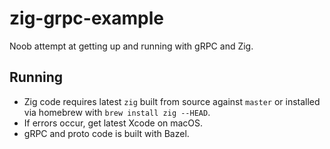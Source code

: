 # zig-grpc-example

Noob attempt at getting up and running with gRPC and Zig.

## Running

- Zig code requires latest `zig` built from source against `master` or installed via homebrew with `brew install zig --HEAD`.
- If errors occur, get latest Xcode on macOS.  
- gRPC and proto code is built with Bazel.
